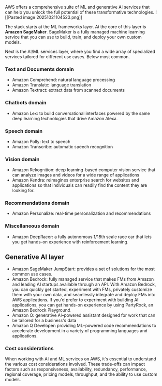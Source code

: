 AWS offers a comprehensive suite of ML and generative AI services that can help you unlock the full potential of these transformative technologies.
![[Pasted image 20251021104523.png]]

The stack starts at the ML frameworks layer. At the core of this layer is **Amazon SageMaker**. SageMaker is a fully managed machine learning service that you can use to build, train, and deploy your own custom models.

Next is the AI/ML services layer, where you find a wide array of specialized services tailored for different use cases.
Below most common. 

### Text and Documents domain
- Amazon Comprehend: natural language processing
- Amazon Translate: language translation
- Amazon Textract: extract data from scanned documents
### Chatbots domain
- Amazon Lex: to build conversational interfaces powered by the same deep learning technologies that drive Amazon Alexa.
### Speech domain
- Amazon Polly: text to speech
- Amazon Transcribe: automatic speech recognition
### Vision domain
- Amazon Rekognition: deep learning-based computer vision service that can analyze images and videos for a wide range of applications
- Amazon Kendra: reimagines enterprise search for websites and applications so that individuals can readily find the content they are looking for.
### Recommendations domain
- Amazon Personalize: real-time personalization and recommendations

### Miscellaneous domain
- Amazon DeepRacer: a fully autonomous 1/18th scale race car that lets you get hands-on experience with reinforcement learning.

## Generative AI layer
- Amazon SageMaker JumpStart: provides a set of solutions for the most common use cases.
- Amazon Bedrock: fully managed service that makes FMs from Amazon and leading AI startups available through an API. With Amazon Bedrock, you can quickly get started, experiment with FMs, privately customize them with your own data, and seamlessly integrate and deploy FMs into AWS applications.
If you'd prefer to experiment with building AI applications, you can get hands-on experience by using PartyRock, an Amazon Bedrock Playground.
- Amazon Q: generative AI–powered assistant designed for work that can be tailored for a business's data
- Amazon Q Developer: providing ML–powered code recommendations to accelerate development in a variety of programming languages and applications.

### Cost considerations

When working with AI and ML services on AWS, it's essential to understand the various cost considerations involved. These trade-offs can impact factors such as responsiveness, availability, redundancy, performance, regional coverage, pricing models, throughput, and the ability to use custom models.